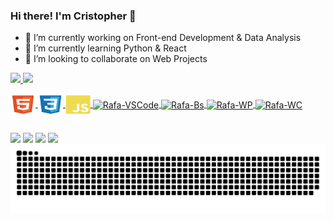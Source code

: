 ### Hi there! I'm Cristopher 👋

- 🔭 I’m currently working on Front-end Development & Data Analysis
- 🌱 I’m currently learning Python & React
- 👯 I’m looking to collaborate on Web Projects

<div>
<a href="https://github.com/cristophermra">
<img  height="165px" src="https://github-readme-stats.vercel.app/api?username=cristophermra&show_icons=true&theme=nightowl"/>
<img  height="165px" src="https://github-readme-stats.vercel.app/api/top-langs/?username=cristophermra&layout=compact&theme=nightowl"/>
</div>

<div style="display: inline_block"><br>
  <img align="center" alt="Rafa-HTML" height="30" width="40" src="https://raw.githubusercontent.com/devicons/devicon/master/icons/html5/html5-original.svg">
  <img align="center" alt="Rafa-CSS" height="30" width="40" src="https://raw.githubusercontent.com/devicons/devicon/master/icons/css3/css3-original.svg">
  <img align="center" alt="Rafa-Js" height="30" width="40" src="https://raw.githubusercontent.com/devicons/devicon/master/icons/javascript/javascript-plain.svg">
  <img align="center" alt="Rafa-VSCode" height="30" width="40" src="https://cdn.jsdelivr.net/gh/devicons/devicon/icons/vscode/vscode-original.svg">
  <img align="center" alt="Rafa-Bs" height="30" width="40" src="https://cdn.jsdelivr.net/gh/devicons/devicon/icons/bootstrap/bootstrap-original.svg">
  <img align="center" alt="Rafa-WP" height="30" width="40" src="https://cdn.jsdelivr.net/gh/devicons/devicon/icons/wordpress/wordpress-plain.svg">
  <img align="center" alt="Rafa-WC" height="30" width="40" src="https://cdn.jsdelivr.net/gh/devicons/devicon/icons/woocommerce/woocommerce-original.svg">
</div>

##

<div> 
  <a href="https://www.linkedin.com/in/roldanosky" target="_blank"><img src="https://img.shields.io/badge/-LinkedIn-%230077B5?style=for-the-badge&logo=linkedin&logoColor=white" target="_blank"></a>
  <a href="https://instagram.com/roldanosky" target="_blank"><img src="https://img.shields.io/badge/-Instagram-%23E4405F?style=for-the-badge&logo=instagram&logoColor=white" target="_blank"></a>
  <a href = "https://twitter.com/roldanosky_"><img src="https://img.shields.io/badge/Twitter-1DA1F2?style=for-the-badge&logo=twitter&logoColor=white" target="_blank"></a>
  <a href = "mailto:info@crisroldan.com"><img src="https://img.shields.io/badge/-Email-%23333?style=for-the-badge&logo=gmail&logoColor=white" target="_blank"></a> 
</div>

<div>
  <picture>
  <source
    media="(prefers-color-scheme: dark)"
    srcset="https://github.com/cristophermra/cristophermra/blob/output/github-contribution-grid-snake-dark.svg"
  />
  <source
    media="(prefers-color-scheme: light)"
    srcset="https://github.com/cristophermra/cristophermra/blob/output/github-contribution-grid-snake.gif"
  />
  <img
    alt="github contribution grid snake animation"
    src="https://github.com/cristophermra/cristophermra/blob/output/github-contribution-grid-snake.svg"
  />
</picture>
</div>
